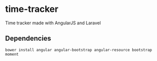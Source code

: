 # time-tracker
Time tracker made with AngularJS and Laravel

## Dependencies
`bower install angular angular-bootstrap angular-resource bootstrap moment`

